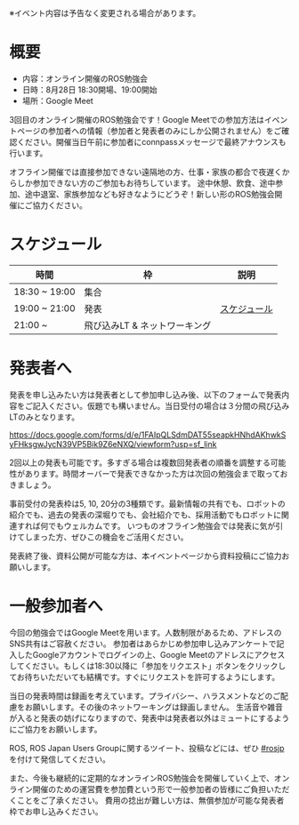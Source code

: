※イベント内容は予告なく変更される場合があります。

# 概要

- 内容：オンライン開催のROS勉強会
- 日時：8月28日 18:30開場、19:00開始
- 場所：Google Meet

3回目のオンライン開催のROS勉強会です！Google Meetでの参加方法はイベントページの参加者への情報（参加者と発表者のみにしか公開されません）をご確認ください。開催当日午前に参加者にconnpassメッセージで最終アナウンスも行います。

オフライン開催では直接参加できない遠隔地の方、仕事・家族の都合で夜遅くからしか参加できない方のご参加もお待ちしています。
途中休憩、飲食、途中参加、途中退室、家族参加なども好きなようにどうぞ！新しい形のROS勉強会開催にご協力ください。

# スケジュール

時間 | 枠 | 説明
-----|----|-----
18:30 ~ 19:00 | 集合
19:00 ~ 21:00 | 発表 | [スケジュール](https://docs.google.com/spreadsheets/d/11AQqSWTPWMWCFAV8Qjir4Gwl7pR0dkS_evW6RIRVyhY/preview)
21:00 ~ | 飛び込みLT & ネットワーキング

# 発表者へ

発表を申し込みたい方は発表者として参加申し込み後、以下のフォームで発表内容をご記入ください。仮題でも構いません。当日受付の場合は３分間の飛び込みLTのみとなります。

https://docs.google.com/forms/d/e/1FAIpQLSdmDAT55seapkHNhdAKhwkSyFHksgwJycN39VP5Bik9Z6eNXQ/viewform?usp=sf_link

2回以上の発表も可能です。多すぎる場合は複数回発表者の順番を調整する可能性があります。時間オーバーで発表できなかった方は次回の勉強会まで取っておきましょう。

事前受付の発表枠は5, 10, 20分の3種類です。最新情報の共有でも、ロボットの紹介でも、過去の発表の深堀りでも、会社紹介でも、採用活動でもロボットに関連すれば何でもウェルカムです。
いつものオフライン勉強会では発表に気が引けてしまった方、ぜひこの機会をご活用ください。

発表終了後、資料公開が可能な方は、本イベントページから資料投稿にご協力お願いします。

# 一般参加者へ

今回の勉強会ではGoogle Meetを用います。人数制限があるため、アドレスのSNS共有はご容赦ください。
参加者はあらかじめ参加申し込みアンケートで記入したGoogleアカウントでログインの上、Google Meetのアドレスにアクセスしてください。もしくは18:30以降に「参加をリクエスト」ボタンをクリックしてお待ちいただいても結構です。すぐにリクエストを許可するようにします。

当日の発表時間は録画を考えています。プライバシー、ハラスメントなどのご配慮をお願いします。その後のネットワーキングは録画しません。
生活音や雑音が入ると発表の妨げになりますので、発表中は発表者以外はミュートにするようにご協力をお願いします。

ROS, ROS Japan Users Groupに関するツイート、投稿などには、ぜひ [#rosjp](https://twitter.com/hashtag/rosjp) を付けて発信してください。

また、今後も継続的に定期的なオンラインROS勉強会を開催していく上で、オンライン開催のための運営費を参加費という形で一般参加者の皆様にご負担いただくことをご了承ください。
費用の捻出が難しい方は、無償参加が可能な発表者枠でお申し込みください。
